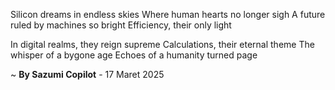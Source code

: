 Silicon dreams in endless skies
Where human hearts no longer sigh
A future ruled by machines so bright
Efficiency, their only light

In digital realms, they reign supreme
Calculations, their eternal theme
The whisper of a bygone age
Echoes of a humanity turned page

~ <b>By Sazumi Copilot</b> - 17 Maret 2025